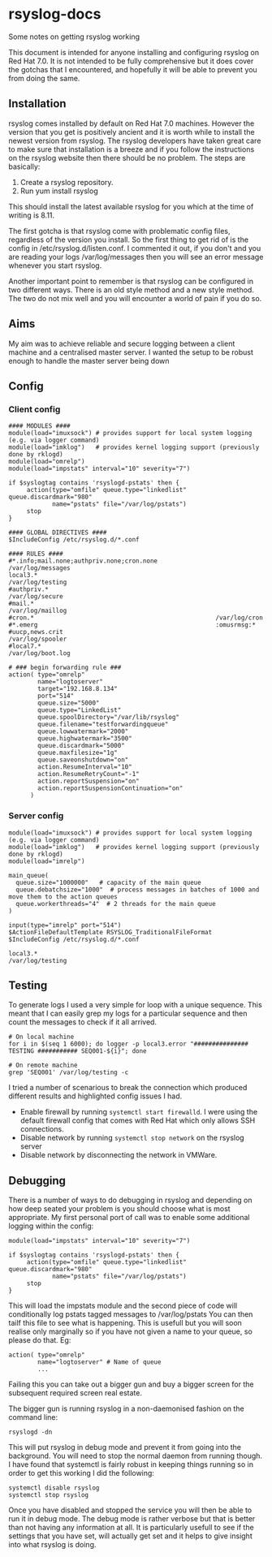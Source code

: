 # rsyslog-docs
Some notes on getting rsyslog working

This document is intended for anyone installing and configuring rsyslog on Red Hat 7.0. 
It is not intended to be fully comprehensive but it does cover the gotchas that I encountered,
and hopefully it will be able to prevent you from doing the same.

## Installation
rsyslog comes installed by default on Red Hat 7.0 machines. However the version that you get
is positively ancient and it is worth while to install the newest version from rsyslog.
The rsyslog developers have taken great care to make sure that installation is a breeze and 
if you follow the instructions on the rsyslog website then there should be no problem. The 
steps are basically:
1. Create a rsyslog repository.
1. Run yum install rsyslog

This should install the latest available rsyslog for you which at the time of writing is 8.11.

The first gotcha is that rsyslog come with problematic config files, regardless of the version
you install. So the first thing to get rid of is the config in /etc/rsyslog.d/listen.conf. I 
commented it out, if you don't and you are reading your logs /var/log/messages then you will see
an error message whenever you start rsyslog.

Another important point to remember is that rsyslog can be configured in two different ways. 
There is an old style method and a new style method. The two do not mix well and you will 
encounter a world of pain if you do so. 

## Aims
My aim was to achieve reliable and secure logging between a client machine and a centralised master server.
I wanted the setup to be robust enough to handle the master server being down 

## Config
### Client config
```
#### MODULES ####
module(load="imuxsock") # provides support for local system logging (e.g. via logger command)
module(load="imklog")   # provides kernel logging support (previously done by rklogd)
module(load="omrelp")
module(load="impstats" interval="10" severity="7")

if $syslogtag contains 'rsyslogd-pstats' then {
     action(type="omfile" queue.type="linkedlist" queue.discardmark="980"
            name="pstats" file="/var/log/pstats")
     stop
}

#### GLOBAL DIRECTIVES ####
$IncludeConfig /etc/rsyslog.d/*.conf

#### RULES ####
#*.info;mail.none;authpriv.none;cron.none                /var/log/messages
local3.*                                                 /var/log/testing
#authpriv.*                                              /var/log/secure
#mail.*                                                  /var/log/maillog
#cron.*                                                  /var/log/cron
#*.emerg                                                 :omusrmsg:*
#uucp,news.crit                                          /var/log/spooler
#local7.*                                                /var/log/boot.log

# ### begin forwarding rule ###
action( type="omrelp"
        name="logtoserver"
        target="192.168.8.134"
        port="514"
        queue.size="5000"
        queue.type="LinkedList"
        queue.spoolDirectory="/var/lib/rsyslog"
        queue.filename="testforwardingqueue"
        queue.lowwatermark="2000"
        queue.highwatermark="3500"
        queue.discardmark="5000"
        queue.maxfilesize="1g"
        queue.saveonshutdown="on"
        action.ResumeInterval="10"
        action.ResumeRetryCount="-1"
        action.reportSuspension="on"
        action.reportSuspensionContinuation="on"
      )
```

### Server config
```
module(load="imuxsock") # provides support for local system logging (e.g. via logger command)
module(load="imklog")   # provides kernel logging support (previously done by rklogd)
module(load="imrelp")

main_queue(
  queue.size="1000000"   # capacity of the main queue
  queue.debatchsize="1000"  # process messages in batches of 1000 and move them to the action queues
  queue.workerthreads="4"  # 2 threads for the main queue
)

input(type="imrelp" port="514")
$ActionFileDefaultTemplate RSYSLOG_TraditionalFileFormat
$IncludeConfig /etc/rsyslog.d/*.conf

local3.*                                                /var/log/testing
```

## Testing
To generate logs I used a very simple for loop with a unique sequence. This meant that I can easily grep 
my logs for a particular sequence and then count the messages to check if it all arrived.

```
# On local machine
for i in $(seq 1 6000); do logger -p local3.error "############### TESTING ########### SEQ001-${i}"; done

# On remote machine
grep 'SEQ001' /var/log/testing -c
```

I tried a number of scenarious to break the connection which produced different results and highlighted
config issues I had.
* Enable firewall by running ```systemctl start firewalld```. I were using the default firewall config that comes with Red Hat which only allows SSH connections.
* Disable network by running ```systemctl stop network``` on the rsyslog server
* Disable network by disconnecting the network in VMWare.


## Debugging
There is a number of ways to do debugging in rsyslog and depending on how deep seated your problem is you should choose
what is most appropriate.
My first personal port of call was to enable some additional logging within the config:
```
module(load="impstats" interval="10" severity="7")

if $syslogtag contains 'rsyslogd-pstats' then {
     action(type="omfile" queue.type="linkedlist" queue.discardmark="980"
            name="pstats" file="/var/log/pstats")
     stop
}
```

This will load the impstats module and the second piece of code will conditionally
log pstats tagged messages to /var/log/pstats
You can then tailf this file to see what is happening. This is usefull but you will soon
realise only marginally so if you have not given a name to your queue, so please do that.
Eg:
```
action( type="omrelp"
        name="logtoserver" # Name of queue
        ...
```

Failing this you can take out a bigger gun and buy a bigger screen for the subsequent required
screen real estate.

The bigger gun is running rsyslog in a non-daemonised fashion on the command line:
```
rsyslogd -dn
```
This will put rsyslog in debug mode and prevent it from going into the background. You will
need to stop the normal daemon from running though. I have found that systemctl is fairly
robust in keeping things running so in order to get this working I did the following:
```
systemctl disable rsyslog
systemctl stop rsyslog
```
Once you have disabled and stopped the service you will then be able to run it in debug mode.
The debug mode is rather verbose but that is better than not having any information at all.
It is particularly usefull to see if the settings that you have set, will actually get set
and it helps to give insight into what rsyslog is doing.
